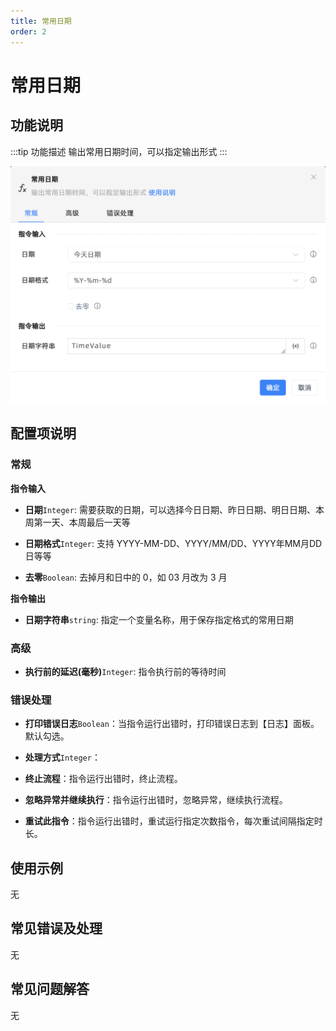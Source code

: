 ```yaml
---
title: 常用日期
order: 2
---
```


# 常用日期

## 功能说明

:::tip 功能描述
输出常用日期时间，可以指定输出形式
:::

![常用日期](../../../assets/常用日期_command.png)

## 配置项说明

### 常规

**指令输入**

- **日期**`Integer`: 需要获取的日期，可以选择今日日期、昨日日期、明日日期、本周第一天、本周最后一天等

- **日期格式**`Integer`: 支持 YYYY-MM-DD、YYYY/MM/DD、YYYY年MM月DD日等等

- **去零**`Boolean`: 去掉月和日中的 0，如 03 月改为 3 月


**指令输出**

- **日期字符串**`string`: 指定一个变量名称，用于保存指定格式的常用日期

### 高级

- **执行前的延迟(毫秒)**`Integer`: 指令执行前的等待时间

### 错误处理

- **打印错误日志**`Boolean`：当指令运行出错时，打印错误日志到【日志】面板。默认勾选。

- **处理方式**`Integer`：

 - **终止流程**：指令运行出错时，终止流程。

 - **忽略异常并继续执行**：指令运行出错时，忽略异常，继续执行流程。

 - **重试此指令**：指令运行出错时，重试运行指定次数指令，每次重试间隔指定时长。

## 使用示例
无

## 常见错误及处理

无

## 常见问题解答

无


